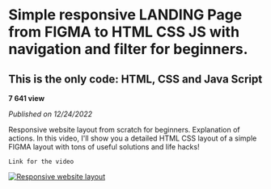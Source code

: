 # Simple responsive LANDING Page from FIGMA to HTML CSS JS with navigation and filter for beginners. <br>

## This is the only code: HTML, CSS and Java Script <br>

**7 641 view** <br>

_Published on 12/24/2022_ <br>

Responsive website layout from scratch for beginners. Explanation of actions. In this video, I'll show you a detailed HTML CSS layout of a simple FIGMA layout with tons of useful solutions and life hacks!

`Link for the video`

[![Responsive website layout](https://youtu.be/H-a0tMcrYCg/hqdefault.jpg "Responsive website layout")](https://youtu.be/H-a0tMcrYCg?t=7)
